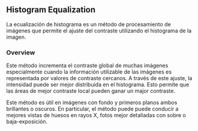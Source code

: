 ## Histogram Equalization
La ecualización de histograma es un método de procesamiento de imágenes que permite el ajuste del contraste utilizando el histograma de la imagen.
### Overview
Este método incrementa el contraste global de muchas imágenes especialmente cuando la información utilizable de las imágenes es representada por valores de contraste cercanos. A través de este ajuste, la intensidad puede ser mejor distribuida en el histograma. Esto permite que las áreas de mejor contraste local pueden ganar un major contraste.

Este método es útil en imágenes con fondo y primeros planos ambos brillantes o oscuros. En particular, el método puede puede conducir a mejores vistas de huesos en rayos X, fotos mejor detalladas con sobre o baja-exposición.